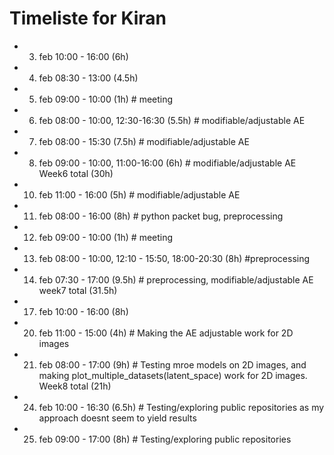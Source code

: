 # Timeliste for Kiran

- 3. feb 10:00 - 16:00 (6h)
- 4. feb 08:30 - 13:00 (4.5h)
- 5. feb 09:00 - 10:00 (1h) # meeting
- 6. feb 08:00 - 10:00, 12:30-16:30 (5.5h)  # modifiable/adjustable AE
- 7. feb 08:00 - 15:30 (7.5h)               # modifiable/adjustable AE
- 8. feb 09:00 - 10:00, 11:00-16:00  (6h)   # modifiable/adjustable AE
Week6 total (30h)

- 10. feb 11:00 - 16:00 (5h)    # modifiable/adjustable AE
- 11. feb 08:00 - 16:00 (8h)    # python packet bug, preprocessing
- 12. feb 09:00 - 10:00 (1h)    # meeting
- 13. feb 08:00 - 10:00, 12:10 - 15:50, 18:00-20:30 (8h) #preprocessing
- 14. feb 07:30 - 17:00 (9.5h)  # preprocessing, modifiable/adjustable AE
week7 total (31.5h)

- 17. feb 10:00 - 16:00 (8h)
- 20. feb 11:00 - 15:00 (4h) # Making the AE adjustable work for 2D images
- 21. feb 08:00 - 17:00 (9h) # Testing mroe models on 2D images, and making plot_multiple_datasets(latent_space) work for 2D images.
Week8 total (21h)

- 24. feb 10:00 - 16:30 (6.5h) # Testing/exploring public repositories as my approach doesnt seem to yield results
- 25. feb 09:00 - 17:00 (8h)   # Testing/exploring public repositories